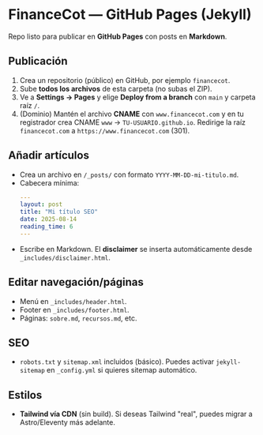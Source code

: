 # FinanceCot — GitHub Pages (Jekyll)

Repo listo para publicar en **GitHub Pages** con posts en **Markdown**.

## Publicación
1. Crea un repositorio (público) en GitHub, por ejemplo `financecot`.
2. Sube **todos los archivos** de esta carpeta (no subas el ZIP).
3. Ve a **Settings → Pages** y elige **Deploy from a branch** con `main` y carpeta raíz `/`.
4. (Dominio) Mantén el archivo **CNAME** con `www.financecot.com` y en tu registrador crea CNAME `www` → `TU-USUARIO.github.io`. Redirige la raíz `financecot.com` a `https://www.financecot.com` (301).

## Añadir artículos
- Crea un archivo en `/_posts/` con formato `YYYY-MM-DD-mi-titulo.md`.
- Cabecera mínima:
  ```yaml
  ---
  layout: post
  title: "Mi título SEO"
  date: 2025-08-14
  reading_time: 6
  ---
  ```
- Escribe en Markdown. El **disclaimer** se inserta automáticamente desde `_includes/disclaimer.html`.

## Editar navegación/páginas
- Menú en `_includes/header.html`.
- Footer en `_includes/footer.html`.
- Páginas: `sobre.md`, `recursos.md`, etc.

## SEO
- `robots.txt` y `sitemap.xml` incluidos (básico). Puedes activar `jekyll-sitemap` en `_config.yml` si quieres sitemap automático.

## Estilos
- **Tailwind vía CDN** (sin build). Si deseas Tailwind "real", puedes migrar a Astro/Eleventy más adelante.
